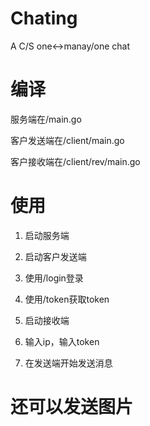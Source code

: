 # Chating
A C/S one&lt;->manay/one chat

# 编译

服务端在/main.go

客户发送端在/client/main.go

客户接收端在/client/rev/main.go

# 使用

1. 启动服务端

2. 启动客户发送端

3. 使用/login登录

4. 使用/token获取token

5. 启动接收端

6. 输入ip，输入token

7. 在发送端开始发送消息

# 还可以发送图片

[](https://github.com/Cricle/Chating/blob/master/ref/1.png)
